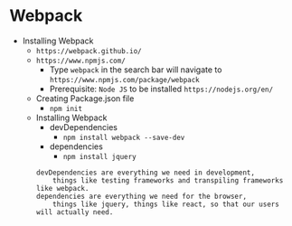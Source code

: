 # Webpack

- Installing Webpack
  - `https://webpack.github.io/`
  - `https://www.npmjs.com/`
    - Type `webpack` in the search bar will navigate to `https://www.npmjs.com/package/webpack`
    - Prerequisite: `Node JS` to be installed `https://nodejs.org/en/`
  - Creating Package.json file
    - `npm init`
  - Installing Webpack
    - devDependencies
        - `npm install webpack --save-dev`
    - dependencies
        - `npm install jquery`
    ```
    devDependencies are everything we need in development, 
        things like testing frameworks and transpiling frameworks like webpack. 
    dependencies are everything we need for the browser, 
        things like jquery, things like react, so that our users will actually need. 
    ```